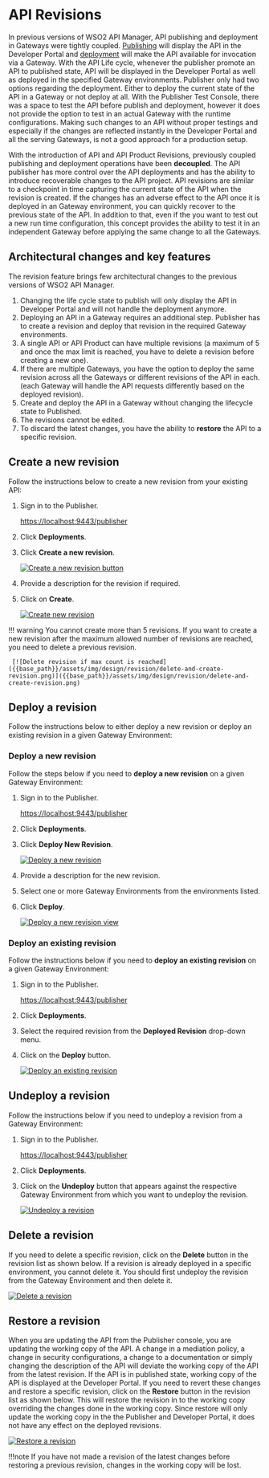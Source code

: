# API Revisions

In previous versions of WSO2 API Manager, API publishing and deployment in Gateways were tightly coupled. 
[Publishing]({{base_path}}/deploy-and-publish/publish-on-dev-portal/publish-an-api/) will display the 
API in the Developer Portal and [deployment]({{base_path}}/deploy-and-publish/deploy-on-gateway/deploy-api/deploy-an-api/) 
will make the API available for invocation via a Gateway. With the API Life cycle, whenever the publisher promote an API to published state, 
API will be displayed in the Developer Portal as well as deployed in the specified Gateway environments. Publisher only had two 
options regarding the deployment. Either to deploy the current state of the API in a Gateway or not deploy at all. 
With the Publisher Test Console, there was a space to test the API before publish and deployment, however it does not provide the option to test in an 
actual Gateway with the runtime configurations. Making such changes to an API without proper testings and especially if 
the changes are reflected instantly in the Developer Portal and all the serving Gateways, is not a good approach for a production setup.  

With the introduction of API and API Product Revisions, previously coupled publishing and deployment operations have been **decoupled**.
The API publisher has more control over the API deployments and has the ability to introduce recoverable changes to the API project. 
API revisions are similar to a checkpoint in time capturing the current state of the API when the revision is created. If the changes
has an adverse effect to the API once it is deployed in an Gateway environment, you can quickly recover to the previous state of the API.
In addition to that, even if the you want to test out a new run time configuration, this concept provides the ability to test it in
an independent Gateway before applying the same change to all the Gateways.  

## Architectural changes and key features

The revision feature brings few architectural changes to the previous versions of WSO2 API Manager.

1. Changing the life cycle state to publish will only display the API in Developer Portal and will not handle the deployment anymore.
2. Deploying an API in a Gateway requires an additional step. Publisher has to create a revision and deploy that revision in the required Gateway environments.
3. A single API or API Product can have multiple revisions (a maximum of 5 and once the max limit is reached, you have to delete a revision before creating a new one). 
4. If there are multiple Gateways, you have the option to deploy the same revision across all the Gateways or different revisions of the API in each. (each Gateway will handle the API requests differently based on the deployed revision).
5. Create and deploy the API in a Gateway without changing the lifecycle state to Published.
6. The revisions cannot be edited.
7. To discard the latest changes, you have the ability to **restore** the API to a specific revision.

## Create a new revision

Follow the instructions below to create a new revision from your existing API:

1.  Sign in to the Publisher.

     [https://localhost:9443/publisher](https://localhost:9443/publisher)

2.  Click **Deployments**.
3.  Click **Create a new revision**.

     [![Create a new revision button]({{base_path}}/assets/img/design/revision/create-new-revision-button.png)]({{base_path}}/assets/img/design/revision/create-new-revision-button.png)

4.  Provide a description for the revision if required.
5.  Click on **Create**.

     [![Create new revision]({{base_path}}/assets/img/design/revision/create-revision.png)]({{base_path}}/assets/img/design/revision/create-revision.png)

!!! warning
    You cannot create more than 5 revisions. If you want to create a new revision after the maximum allowed number of revisions are reached, you need to delete a previous revision.

     [![Delete revision if max count is reached]({{base_path}}/assets/img/design/revision/delete-and-create-revision.png)]({{base_path}}/assets/img/design/revision/delete-and-create-revision.png)

## Deploy a revision

Follow the instructions below to either deploy a new revision or deploy an existing revision in a given Gateway Environment:

### Deploy a new revision

Follow the steps below if you need to **deploy a new revision** on a given Gateway Environment:

1. Sign in to the Publisher.

     [https://localhost:9443/publisher](https://localhost:9443/publisher)

2. Click **Deployments**.

3. Click **Deploy New Revision**.

     [![Deploy a new revision]({{base_path}}/assets/img/design/revision/deploy-new-revision.png)]({{base_path}}/assets/img/design/revision/deploy-new-revision.png)

4. Provide a description for the new revision.
5. Select one or more Gateway Environments from the environments listed.
6. Click **Deploy**.

     [![Deploy a new revision view]({{base_path}}/assets/img/design/revision/deploy-new-revision-example.png)]({{base_path}}/assets/img/design/revision/deploy-new-revision-example.png)

### Deploy an existing revision

Follow the instructions below if you need to **deploy an existing revision** on a given Gateway Environment:

1. Sign in to the Publisher.

     [https://localhost:9443/publisher](https://localhost:9443/publisher)

2. Click **Deployments**.
3. Select the required revision from the **Deployed Revision** drop-down menu.
4. Click on the **Deploy** button.

     [![Deploy an existing revision]({{base_path}}/assets/img/design/revision/deploy-existing-revision.png)]({{base_path}}/assets/img/design/revision/deploy-existing-revision.png)

## Undeploy a revision

Follow the instructions below if you need to undeploy a revision from a Gateway Environment:

1. Sign in to the Publisher.

     [https://localhost:9443/publisher](https://localhost:9443/publisher)

2. Click **Deployments**.
3. Click on the **Undeploy** button that appears against the respective Gateway Environment from which you want to undeploy the revision.

     [![Undeploy a revision]({{base_path}}/assets/img/design/revision/undeploy-revision.png)]({{base_path}}/assets/img/design/revision/undeploy-revision.png)

## Delete a revision

If you need to delete a specific revision, click on the **Delete** button in the revision list as shown below. If a revision is already deployed in a specific environment, you cannot delete it. You should first undeploy the revision from the Gateway Environment and then delete it.

[![Delete a revision]({{base_path}}/assets/img/design/revision/delete-revision.png)]({{base_path}}/assets/img/design/revision/delete-revision.png)

## Restore a revision

When you are updating the API from the Publisher console, you are updating the working copy of the API. A change in a mediation policy, 
a change in security configurations, a change to a documentation or simply changing the description of the API will deviate 
the working copy of the API from the latest revision. If the API is in published state, working copy of the API is 
displayed at the Developer Portal. If you need to revert these changes and restore a specific revision, click on the **Restore** 
button in the revision list as shown below. This will restore the revision in to the working copy overriding the changes done in the working copy.
Since restore will only update the working copy in the the Publisher and Developer Portal, it does not have any effect on the deployed revisions. 

[![Restore a revision]({{base_path}}/assets/img/design/revision/restore-revision.png)]({{base_path}}/assets/img/design/revision/restore-revision.png)

!!!note
        If you have not made a revision of the latest changes before restoring a previous revision, changes in the working copy will be lost. 
